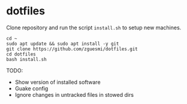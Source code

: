 # dotfiles

Clone repository and run the script `install.sh` to setup new machines.

```
cd ~
sudo apt update && sudo apt install -y git
git clone https://github.com/zguesmi/dotfiles.git
cd dotfiles
bash install.sh
```

TODO:
- Show version of installed software
- Guake config
- Ignore changes in untracked files in stowed dirs
